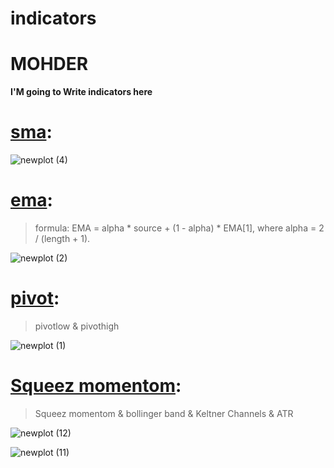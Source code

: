 # indicators
# MOHDER

**I'M going to Write indicators here** <br/>




#  [**sma**](https://github.com/mohder79/indicators/blob/main/sma.py):<br/>

![newplot (4)](https://user-images.githubusercontent.com/102425717/179373947-69baba66-2154-4791-a328-22ed392089c3.png) <br/>




# [**ema**](https://github.com/mohder79/indicators/blob/main/ema.py): <br/>


> formula: EMA = alpha * source + (1 - alpha) * EMA[1], where alpha = 2 / (length + 1). <br/>


![newplot (2)](https://user-images.githubusercontent.com/102425717/179373801-4bb3438a-9ac3-4243-b04e-0e76658f1c2a.png) <br/>


# [**pivot**](https://github.com/mohder79/indicators/blob/main/Pivot):<br/>

> pivotlow & pivothigh <br/>


![newplot (1)](https://user-images.githubusercontent.com/102425717/179373724-0809672b-b4e8-4fe3-b519-90eaa2e18293.png) <br/>

# [**Squeez momentom**](https://github.com/mohder79/indicators/blob/main/squeeze%20momentum(BBband%2CKeltner%20ch%20%2C%20ATR%20).py):<br/>

> Squeez momentom & bollinger band & Keltner Channels & ATR <br/>

![newplot (12)](https://user-images.githubusercontent.com/102425717/179429363-7ee086f5-209b-4ac5-9649-3929cb840fb0.png) <br/>

![newplot (11)](https://user-images.githubusercontent.com/102425717/179429430-e775b169-1f0f-422e-a28f-c4755a109e75.png) <br/>

